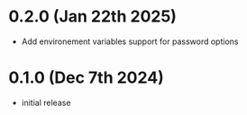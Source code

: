 # 0.2.0 (Jan 22th 2025)

- Add environement variables support for password options

# 0.1.0 (Dec 7th 2024)

- initial release
